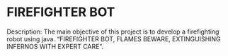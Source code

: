 # FIREFIGHTER BOT 
Description: The main objective of this project is to develop a firefighting robot using java. “FIREFIGHTER BOT, 
FLAMES BEWARE, EXTINGUISHING INFERNOS WITH EXPERT CARE”.
